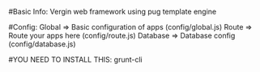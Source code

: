 #Basic Info:
 Vergin web framework using pug template engine

#Config:
 Global   => Basic configuration of apps (config/global.js)
 Route    => Route your apps here (config/route.js)
 Database => Database config (config/database.js)

#YOU NEED TO INSTALL THIS:
grunt-cli
